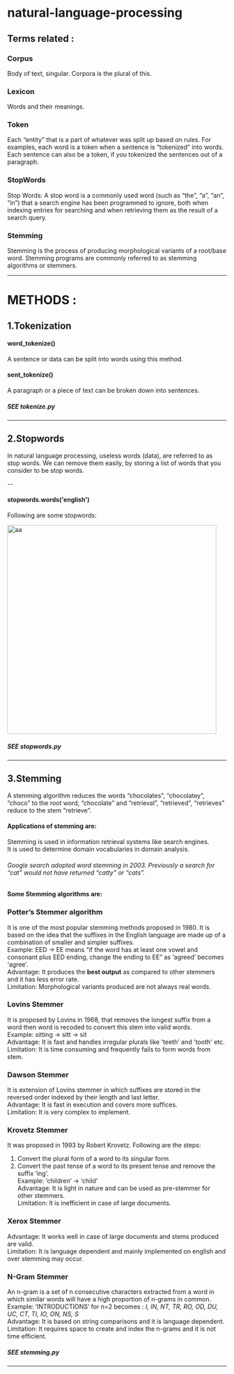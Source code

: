 # natural-language-processing


## Terms related :

### Corpus 
Body of text, singular. Corpora is the plural of this.
### Lexicon 
Words and their meanings.
### Token 
Each “entity” that is a part of whatever was split up based on rules. For examples, each word is a token when a sentence is “tokenized” into words. Each sentence can also be a token, if you tokenized the sentences out of a paragraph.
### StopWords
Stop Words: A stop word is a commonly used word (such as “the”, “a”, “an”, “in”) that a search engine has been programmed to ignore, both when indexing entries for searching and when retrieving them as the result of a search query.
### Stemming
Stemming is the process of producing morphological variants of a root/base word. Stemming programs are commonly referred to as stemming algorithms or stemmers. 

------
# METHODS :

## 1.Tokenization

#### word_tokenize()
A sentence or data can be split into words using this method.

#### sent_tokenize()
A paragraph or a piece of text can be broken down into sentences.  
  
##### SEE tokenize.py

---

## 2.Stopwords
In natural language processing, useless words (data), are referred to as stop words. We can remove them easily, by storing a list of words that you consider to be stop words.  

--
#### stopwords.words('english')  
Following are some stopwords:  
  
<img width="480" alt="aa" src="https://user-images.githubusercontent.com/39124232/42733529-4a40d17c-8850-11e8-980e-f7e0121a435c.PNG">
  
##### SEE stopwords.py

---

## 3.Stemming
A stemming algorithm reduces the words “chocolates”, “chocolatey”, “choco” to the root word, “chocolate” and “retrieval”, “retrieved”, “retrieves” reduce to the stem “retrieve”.

#### Applications of stemming are:

Stemming is used in information retrieval systems like search engines.  
It is used to determine domain vocabularies in domain analysis.  

###### Google search adopted word stemming in 2003. Previously a search for “cat” would not have returned “catty” or “cats”.  

#### Some Stemming algorithms are:
### Potter’s Stemmer algorithm
It is one of the most popular stemming methods proposed in 1980. It is based on the idea that the suffixes in the English language are made up of a combination of smaller and simpler suffixes.  
Example: EED -> EE means “if the word has at least one vowel and consonant plus EED ending, change the ending to EE” as ‘agreed’ becomes ‘agree’.  
Advantage: It produces the **best output** as compared to other stemmers and it has less error rate.  
Limitation:  Morphological variants produced are not always real words.    
### Lovins Stemmer
It is proposed by Lovins in 1968, that removes the longest suffix from a word then word is recoded to convert this stem into valid words.  
Example: sitting -> sitt -> sit  
Advantage: It is fast and handles irregular plurals like 'teeth' and 'tooth' etc.  
Limitation: It is time consuming and frequently fails to form words from stem.  
### Dawson Stemmer
It is extension of Lovins stemmer in which suffixes are stored in the reversed order indexed by their length and last letter.  
Advantage: It is fast in execution and covers more suffices.  
Limitation: It is very complex to implement.  
### Krovetz Stemmer
It was proposed in 1993 by Robert Krovetz. Following are the steps:  
1) Convert the plural form of a word to its singular form.  
2) Convert the past tense of a word to its present tense and remove the suffix ‘ing’.  
Example: ‘children’ -> ‘child’  
Advantage: It is light in nature and can be used as pre-stemmer for other stemmers.  
Limitation: It is inefficient in case of large documents.  
### Xerox Stemmer
Advantage: It works well in case of large documents and stems produced are valid.  
Limitation: It is language dependent and mainly implemented on english and over stemming may occur.  
### N-Gram Stemmer
An n-gram is a set of n consecutive characters extracted from a word in which similar words will have a high proportion of n-grams in common.  
Example: ‘INTRODUCTIONS’ for n=2 becomes : *I, IN, NT, TR, RO, OD, DU, UC, CT, TI, IO, ON, NS, S*  
Advantage: It is based on string comparisons and it is language dependent.   
Limitation: It requires space to create and index the n-grams and it is not time efficient.  
##### SEE stemming.py
---
